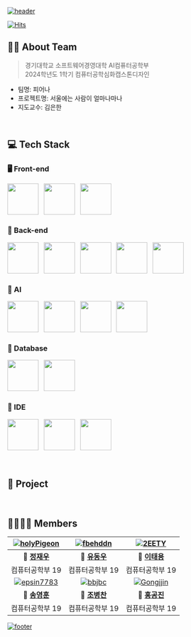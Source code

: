 [![header](https://capsule-render.vercel.app/api?type=waving&color=gradient&customColorList=4&animation=fadeIn&height=230&section=header&text=서울에는%20사람이%20얼마나마나&desc=2024학년도%201학기%20컴퓨터공학심화캡스톤디자인&fontSize=40&fontAlign=50&fontAlignY=33&descSize=20&descAlign=50&descAlignY=55&fontColor=black)](https://github.com/2024-Advanced-Capstone-Design)


[![Hits](https://hits.seeyoufarm.com/api/count/incr/badge.svg?url=https%3A%2F%2Fgithub.com%2F2024-KDH-Capstone-Design%2Fhit-counter&count_bg=%2300C9FF&title_bg=%23555555&icon=github.svg&icon_color=%23E7E7E7&title=Hits&edge_flat=false)](https://github.com/2024-KDH-Capstone-Design)

## 💁🏻 About Team
> 경기대학교 소프트웨어경영대학 AI컴퓨터공학부  
> 2024학년도 1학기 컴퓨터공학심화캡스톤디자인
- 팀명: 피어나
- 프로젝트명: 서울에는 사람이 얼마나마나
- 지도교수: 김은한

&nbsp;  

## 💻 Tech Stack

### 🖥️ Front-end
<img src="https://skillicons.dev/icons?i=js" width="70" /> &nbsp;
<img src="https://skillicons.dev/icons?i=react" width="70" /> &nbsp;
<img src="https://skillicons.dev/icons?i=tailwind" width="70" /> &nbsp;
    
### 💽 Back-end
<img src="https://skillicons.dev/icons?i=java" width="70" /> &nbsp;
<img src="https://skillicons.dev/icons?i=spring" width="70" /> &nbsp;
<img src="https://github.com/2024-Advanced-Capstone-Design/.github/assets/102457140/dd93ba6e-93fd-4b4a-8beb-36ecea8bc55b" width="70" /> &nbsp;
<img src="https://github.com/2024-Advanced-Capstone-Design/.github/assets/102457140/644f99dd-ca8b-4b21-baa0-18df5f781baf" width="70" /> &nbsp;
<img src="https://github.com/2024-Advanced-Capstone-Design/.github/assets/102457140/b61a4e76-9ff7-4de0-a694-66503f6164a9" width="70" /> &nbsp;


### 🧠 AI
<img src="https://skillicons.dev/icons?i=python" width="70" /> &nbsp;
<img src="https://github.com/2024-Advanced-Capstone-Design/.github/assets/102457140/f2358d94-4e5e-4655-b014-e0be6d13e1a4" width="70" /> &nbsp;
<img src="https://github.com/2024-Advanced-Capstone-Design/.github/assets/102457140/38f22ef2-506c-4107-8b15-bc930a6979be" width="70" /> &nbsp;
<img src="https://github.com/2024-Advanced-Capstone-Design/.github/assets/102457140/06523f74-e3fc-437d-84ab-baff2e8aa52c" width="70" /> &nbsp;

### 💾 Database
<img src="https://skillicons.dev/icons?i=mysql" width="70" /> &nbsp;
<img src="https://github.com/2024-Advanced-Capstone-Design/.github/assets/102457140/7c053cd9-1c3c-4949-aaf4-5fc9841c367a" width="70" /> &nbsp;


### 📠 IDE
<img src="https://skillicons.dev/icons?i=vscode" width="70" /> &nbsp;
<img src="https://github.com/2024-Advanced-Capstone-Design/.github/assets/102457140/310a7541-84f6-4c59-96d8-8d9d77a96c28" width="70" /> &nbsp;
<img src="https://skillicons.dev/icons?i=postman" width="70" /> &nbsp;

&nbsp;

## 🚀 Project

&nbsp;  

## 👨‍👩‍👧‍👦 Members

|[![holyPigeon](https://github.com/2024-Advanced-Capstone-Design/.github/assets/89138189/fc3c7fe7-27a9-4264-a6fe-4285a74e5e1b)](https://github.com/holyPigeon)|[![fbehddn](https://avatars.githubusercontent.com/u/108855080?v=4)](http://github.com/fbehddn)|[![2EETY](https://avatars.githubusercontent.com/u/113500798?v=4)](http://github.com/2EETY)|
|:---:|:---:|:---:|
|**👑 [정재우](http://github.com/holyPigeon)**|**🐝 [유동우](http://github.com/fbehddn)**|**🐝 [이태용](http://github.com/2EETY)**|
|컴퓨터공학부 19|컴퓨터공학부 19|컴퓨터공학부 19|
|[![epsin7783](https://avatars.githubusercontent.com/u/62544043?v=4)](https://github.com/epsin7783)|[![bbjbc](https://avatars.githubusercontent.com/u/102457140?v=4)](http://github.com/bbjbc)|[![Gongjjin](https://avatars.githubusercontent.com/u/116998029?v=4)](http://github.com/Gongjjin)|
|**🐝 [송영훈](http://github.com/epsin7783)**|**🐝 [조병찬](http://github.com/bbjbc)**|**🐝 [홍공진](http://github.com/Gongjjin)**|
|컴퓨터공학부 19|컴퓨터공학부 19|컴퓨터공학부 19|

[![footer](https://capsule-render.vercel.app/api?type=waving&color=gradient&customColorList=4&animation=fadeIn&section=footer)](https://github.com/2024-Advanced-Capstone-Design) 

